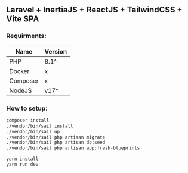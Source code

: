 ## Laravel + InertiaJS + ReactJS + TailwindCSS + Vite SPA

### Requirments:
| Name| Version |
| ------ | ------ |
| PHP | 8.1^ |
| Docker | x |
| Composer | x |
| NodeJS | v17^ |

### How to setup:
```bash
composer install
./vendor/bin/sail install
./vendor/bin/sail up
./vendor/bin/sail php artisan migrate
./vendor/bin/sail php artisan db:seed
./vendor/bin/sail php artisan app:fresh-blueprints
```

```bash
yarn install
yarn run dev
```

